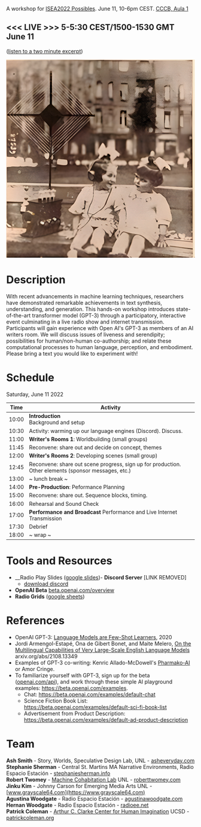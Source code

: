 <!--
<img src="https://ichef.bbci.co.uk/images/ic/1344xn/p07br2kd.jpg">

From [_The Strange Survival of Radio Drama_](https://www.bbc.com/historyofthebbc/100-voices/radio-reinvented/the-strange-survival-of-radio-drama/), BBC 100.
-->

A workshop for [ISEA2022 Possibles](https://isea2022.isea-international.org/). June 11, 10-6pm CEST. [CCCB, Aula 1](https://www.cccb.org/es/servicios/alquiler-de-espacios/aula-1/9738)

<!-- <h1><a href="https://s3.radio.co/s70d0dcdd7/listen" target="_blank"><<< LISTEN LIVE >>></a></h1> 5-5:30 CEST/1500-1530 GMT
-->

<h2><<< LIVE >>> 5-5:30 CEST/1500-1530 GMT June 11 </h2>

([listen to a two minute excerpt](https://drive.google.com/file/d/1cijx-0ws0JDobYhoJoyKRqjNfDxBqR1d))

![Image](images/barca_girls_out.jpg)

# Description

With recent advancements in machine learning techniques, researchers have demonstrated remarkable achievements in text synthesis, understanding, and generation. This hands-on workshop introduces state-of-the-art transformer model (GPT-3) through a participatory, interactive event culminating in a live radio show and internet transmission. Participants will gain experience with Open AI's GPT-3 as members of an AI writers room. We will discuss issues of liveness and serendipity; possibilities for human/non-human co-authorship; and relate these computational processes to human language, perception, and embodiment. Please bring a text you would like to experiment with!

# Schedule

Saturday, June 11 2022

|    Time    | Activity |
|------------|----|
| 10:00	| __Introduction__ <br>  Background and setup |
| 10:30	| Activity: warming up our language engines (Discord). Discuss. |
| 11:00	| __Writer's Rooms 1__: Worldbuilding (small groups) |
| 11:45 | Reconvene: share out and decide on concept, themes |
| 12:00	| __Writer's Rooms 2__: Developing scenes (small group) | 
| 12:45 | Reconvene: share out scene progress, sign up for production. Other elements (sponsor messages, etc.)
| 13:00	| ~ lunch break ~ |
| 14:00 | __Pre-Production__: Peformance Planning  |
| 15:00 | Reconvene: share out. Sequence blocks, timing. | 
| 16:00 | Rehearsal and Sound Check | 
| 17:00 | __Performance and Broadcast__ Performance and Live Internet Transmission | 
| 17:30 | Debrief |
| 18:00 | ~ wrap ~ |

# Tools and Resources
- __Radio Play Slides ([google slides](https://docs.google.com/presentation/d/11rs1DJ0iZlh6PJpaBPAl1U6GOl8UVNN_oU17pnysxsI/edit?usp=sharing))- __Discord Server__ [LINK REMOVED] <!-- [https://discord.gg/sErAemWj](https://discord.gg/sErAemWj) -->
  - [download discord](https://discord.com/download)
- __OpenAI Beta__ [beta.openai.com/overview](https://beta.openai.com/overview)
- __Radio Grids__ ([google sheets](https://docs.google.com/spreadsheets/d/10wWXvFbmwf_82i4O-ukt8g5YMj2YZ92ue6SNS5HMKcI/edit?usp=sharing))

# References
- OpenAI GPT-3: [Language Models are Few-Shot Learners](https://arxiv.org/abs/2005.14165), 2020
- Jordi Armengol-Estapé, Ona de Gibert Bonet, and Maite Melero, [On the Multilingual Capabilities of Very Large-Scale English Language
Models](https://arxiv.org/pdf/2108.13349.pdf) arxiv.org/abs/2108.13349
- Examples of GPT-3 co-writing: Kenric Allado-McDowell's [Pharmako-AI](https://ignota.org/products/pharmako-ai) or Amor Cringe.
- To familiarize yourself with GPT-3, sign up for the beta ([openai.com/api](https://openai.com/api)), and work through these simple AI playground examples: https://beta.openai.com/examples.
  - Chat: https://beta.openai.com/examples/default-chat
  - Science Fiction Book List: https://beta.openai.com/examples/default-sci-fi-book-list
  - Advertisement from Product Description: https://beta.openai.com/examples/default-ad-product-description

# Team

**Ash Smith** - Story, Worlds, Speculative Design Lab, UNL - [asheveryday.com](https://asheveryday.com/)<br>
**Stephanie Sherman** - Central St. Martins MA Narrative Environments, Radio Espacio Estación - [stephaniesherman.info](https://stephaniesherman.info/)<br>
**Robert Twomey** - [Machine Cohabitation Lab](http://cohab-lab.net) UNL - [roberttwomey.com](https://roberttwomey.com)<br>
**Jinku Kim** - Johnny Carson for Emerging Media Arts UNL - [www.grayscale64.com](https://www.grayscale64.com)<br>
**Agustina Woodgate** -  Radio Espacio Estación - [agustinawoodgate.com](https://agustinawoodgate.com)<br>
**Hernan Woodgate** - Radio Espacio Estación - [radioee.net](http://radioee.net)<br>
**Patrick Coleman** - [Arthur C. Clarke Center for Human Imagination](imagination.ucsd.edu) UCSD - [patrickcoleman.org](https://www.patrickcoleman.org/)<br>

<!--

# Images

![Image](images/ai_orson_wells_4k.jpg)

_left: Orson Welles shown in rehearsal directing his Mercury Theatre of the Air troupe. 1938, right: Rehearsing in Latent Space_

![Image](images/barca_girls_out_4k.jpg)

_left: Two children listen to radio, from cover of Radio Barcelona magazine, 1925 ([source](http://radioassociacio.cat/history/)), right: Two children listen to radio in latent space_

![Image](images/ai_portable_radio_out.jpg)

![Image](images/ai_radio_bunker_out.jpg)

<img src="https://www.alaskapublic.org/wp-content/uploads/2015/09/1238M_Orsonwithcast_PF_1938-900x643.jpg">

Orson Welles shown in rehearsal directing his Mercury Theatre of the Air troupe. 1938 (Photo Courtesy of Photofest, Inc.) [source](https://www.alaskapublic.org/2015/10/23/war-of-the-worlds/)
-->
